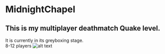 # MidnightChapel
## This is my multiplayer deathmatch Quake level. 
It is currently in its greyboxing stage.
<br /> 8-12 players
![alt text](https://github.com/adolthefruitbol/MidnightChapel/blob/main/Midnightgreybox.png)
